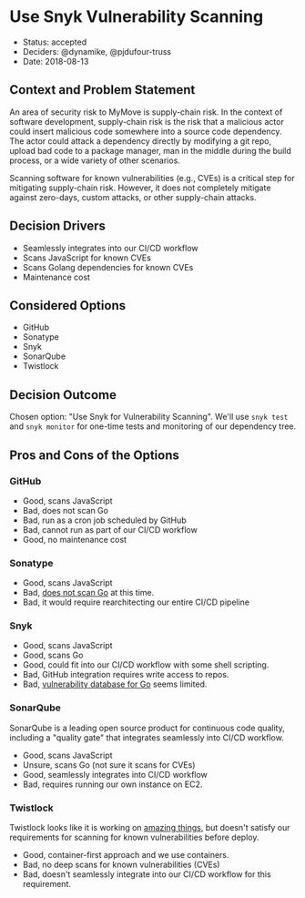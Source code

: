 # Use Snyk Vulnerability Scanning

* Status: accepted
* Deciders: @dynamike, @pjdufour-truss
* Date: 2018-08-13

## Context and Problem Statement

An area of security risk to MyMove is supply-chain risk.  In the context of software development, supply-chain risk is the risk that a malicious actor could insert malicious code somewhere into a source code dependency.  The actor could attack a dependency directly by modifying a git repo, upload bad code to a package manager, man in the middle during the build process, or a wide variety of other scenarios.

Scanning software for known vulnerabilities (e.g., CVEs) is a critical step for mitigating supply-chain risk.  However, it does not completely mitigate against zero-days, custom attacks, or other supply-chain attacks.

## Decision Drivers

* Seamlessly integrates into our CI/CD workflow
* Scans JavaScript for known CVEs
* Scans Golang dependencies for known CVEs
* Maintenance cost

## Considered Options

* GitHub
* Sonatype
* Snyk
* SonarQube
* Twistlock

## Decision Outcome

Chosen option: "Use Snyk for Vulnerability Scanning".  We'll use `snyk test` and `snyk monitor` for one-time tests and monitoring of our dependency tree.

## Pros and Cons of the Options

### GitHub

* Good, scans JavaScript
* Bad, does not scan Go
* Bad, run as a cron job scheduled by GitHub
* Bad, cannot run as part of our CI/CD workflow
* Good, no maintenance cost

### Sonatype

* Good, scans JavaScript
* Bad, [does not scan Go](https://issues.sonatype.org/browse/NEXUS-13785) at this time.
* Bad, it would require rearchitecting our entire CI/CD pipeline

### Snyk

* Good, scans JavaScript
* Good, scans Go
* Good, could fit into our CI/CD workflow with some shell scripting.
* Bad, GitHub integration requires write access to repos.
* Bad, [vulnerability database for Go](https://snyk.io/vuln/page/1?type=golang) seems limited.

### SonarQube

SonarQube is a leading open source product for continuous code quality, including a "quality gate" that integrates seamlessly into CI/CD workflow.

* Good, scans JavaScript
* Unsure, scans Go (not sure it scans for CVEs)
* Good, seamlessly integrates into CI/CD workflow
* Bad, requires running our own instance on EC2.

### Twistlock

Twistlock looks like it is working on [amazing things](https://www.twistlock.com/2018/08/07/announcing-twistlock-2-5-ga-release-notes/), but doesn't satisfy our requirements for scanning for known vulnerabilities before deploy.

* Good, container-first approach and we use containers.
* Bad, no deep scans for known vulnerabilities (CVEs)
* Bad, doesn't seamlessly integrate into our CI/CD workflow for this requirement.
